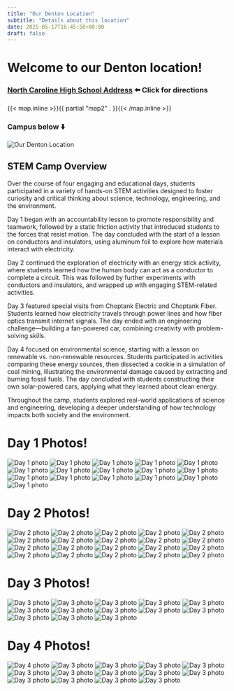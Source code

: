 ```yaml
---
title: "Our Denton Location"
subtitle: "Details about this location"
date: 2025-05-17T16:45:58+00:00
draft: false
---
```


# Welcome to our Denton location!

### [North Caroline High School Address](https://maps.app.goo.gl/Z87x6BBp8oUJchT59) **⬅️ Click for directions**

{{< map.inline >}}{{ partial "map2" . }}{{< /map.inline >}}

### Campus below ⬇️

![Our Denton Location](/img/NorthCarolineHighSchool.jpg)

## STEM Camp Overview

Over the course of four engaging and educational days, students participated in a variety of hands-on STEM activities designed to foster curiosity and critical thinking about science, technology, engineering, and the environment.

Day 1 began with an accountability lesson to promote responsibility and teamwork, followed by a static friction activity that introduced students to the forces that resist motion. The day concluded with the start of a lesson on conductors and insulators, using aluminum foil to explore how materials interact with electricity.

Day 2 continued the exploration of electricity with an energy stick activity, where students learned how the human body can act as a conductor to complete a circuit. This was followed by further experiments with conductors and insulators, and wrapped up with engaging STEM-related activities.

Day 3 featured special visits from Choptank Electric and Choptank Fiber. Students learned how electricity travels through power lines and how fiber optics transmit internet signals. The day ended with an engineering challenge—building a fan-powered car, combining creativity with problem-solving skills.

Day 4 focused on environmental science, starting with a lesson on renewable vs. non-renewable resources. Students participated in activities comparing these energy sources, then dissected a cookie in a simulation of coal mining, illustrating the environmental damage caused by extracting and burning fossil fuels. The day concluded with students constructing their own solar-powered cars, applying what they learned about clean energy.

Throughout the camp, students explored real-world applications of science and engineering, developing a deeper understanding of how technology impacts both society and the environment.

# Day 1 Photos!

![Day 1 photo](/img/Day1image.jpeg)
![Day 1 photo](/img/Day1image2.jpeg)
![Day 1 photo](/img/IMG_4774.jpeg)
![Day 1 photo](/img/Day1image4.jpeg)
![Day 1 photo](/img/Day1image5.jpeg)
![Day 1 photo](/img/Day1image6.jpeg)
![Day 1 photo](/img/Day1image7.jpeg)
![Day 1 photo](/img/Day1image10.jpeg)
![Day 1 photo](/img/Day1image11.jpeg)
![Day 1 photo](/img/Day1image12.jpeg)
![Day 1 photo](/img/Day1image13.jpeg)
![Day 1 photo](/img/Day1image14.jpeg)
![Day 1 photo](/img/Day1image15.jpeg)
![Day 1 photo](/img/Day1image16.jpeg)
![Day 1 photo](/img/Day1image17.jpeg)
![Day 1 photo](/img/Day1image18.jpeg)

# Day 2 Photos!

![Day 2 photo](/img/Day2image1.jpeg)
![Day 2 photo](/img/Day2image2.jpeg)
![Day 2 photo](/img/Day2image3.jpeg)
![Day 2 photo](/img/Day2image4.jpeg)
![Day 2 photo](/img/Day2image5.jpeg)
![Day 2 photo](/img/Day2image6.jpeg)
![Day 2 photo](/img/Day2image7.jpeg)
![Day 2 photo](/img/Day2image8.jpeg)
![Day 2 photo](/img/Day2image9.jpeg)
![Day 2 photo](/img/Day2image10.jpeg)
![Day 2 photo](/img/Day2image11.jpeg)
![Day 2 photo](/img/Day2image12.jpeg)
![Day 2 photo](/img/Day2image13.jpeg)
![Day 2 photo](/img/Day2image14.jpeg)
![Day 2 photo](/img/Day2image15.jpeg)
![Day 2 photo](/img/Day2image16.jpeg)
![Day 2 photo](/img/Day2image18.jpeg)
![Day 2 photo](/img/Day2image19.jpeg)
![Day 2 photo](/img/Day2image20.jpeg)
![Day 2 photo](/img/Day2image21.jpeg)

# Day 3 Photos!

![Day 3 photo](/img/Day3image1.jpeg)
![Day 3 photo](/img/Day3image2.jpeg)
![Day 3 photo](/img/Day3image3.jpeg)
![Day 3 photo](/img/Day3image4.jpeg)
![Day 3 photo](/img/Day3image5.jpeg)
![Day 3 photo](/img/Day3image6.jpeg)
![Day 3 photo](/img/Day3image7.jpeg)
![Day 3 photo](/img/Day3image8.jpeg)
![Day 3 photo](/img/Day3image9.jpeg)
![Day 3 photo](/img/Day3image10.jpeg)
![Day 3 photo](/img/Day3image11.jpeg)
![Day 3 photo](/img/Day3image12.jpeg)
![Day 3 photo](/img/Day3image13.jpeg)

# Day 4 Photos!

![Day 4 photo](/img/Day4image1.jpeg)
![Day 3 photo](/img/Day4image2.jpeg)
![Day 3 photo](/img/Day4image2.jpeg)
![Day 3 photo](/img/Day4image3.jpeg)
![Day 3 photo](/img/Day4image4.jpeg)
![Day 3 photo](/img/Day4image5.jpeg)
![Day 3 photo](/img/Day4image6.jpeg)
![Day 3 photo](/img/Day4image7.jpeg)
![Day 3 photo](/img/Day4image8.jpeg)
![Day 3 photo](/img/Day4image9.jpeg)
![Day 3 photo](/img/Day4image10.jpeg)
![Day 3 photo](/img/Day4image11.jpeg)
![Day 3 photo](/img/Day4image12.jpeg)
![Day 3 photo](/img/Day4image13.jpeg)
